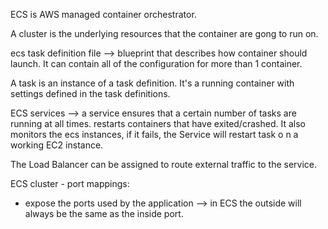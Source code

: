 ECS is AWS managed container orchestrator.

A cluster is the underlying resources that the container are gong to run on.

ecs task definition file --> blueprint that describes how container should launch. It can contain all of the configuration for more than 1 container. 

A task is an instance of a task definition. It's a running container with settings defined in the task definitions.

ECS services --> a service ensures that a certain number of tasks are running at all times. restarts containers that have exited/crashed. It also monitors the ecs instances, if it fails, the Service will restart task o n a working EC2 instance.

The Load Balancer can be assigned to route external traffic to the service. 

ECS cluster - port mappings:
- expose the ports used by the application --> in ECS the outside will always be the same as the inside port.

